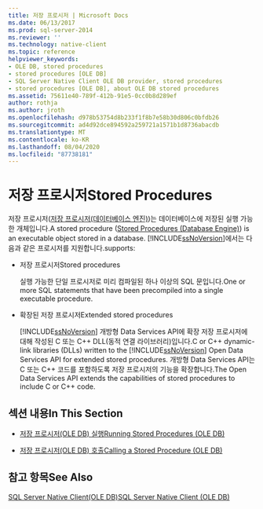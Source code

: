 ```yaml
---
title: 저장 프로시저 | Microsoft Docs
ms.date: 06/13/2017
ms.prod: sql-server-2014
ms.reviewer: ''
ms.technology: native-client
ms.topic: reference
helpviewer_keywords:
- OLE DB, stored procedures
- stored procedures [OLE DB]
- SQL Server Native Client OLE DB provider, stored procedures
- stored procedures [OLE DB], about OLE DB stored procedures
ms.assetid: 75611e40-789f-412b-91e5-0cc0b8d289ef
author: rothja
ms.author: jroth
ms.openlocfilehash: d978b53754d8b233f1f8b7e58b30d806c0bfdb26
ms.sourcegitcommit: ad4d92dce894592a259721a1571b1d8736abacdb
ms.translationtype: MT
ms.contentlocale: ko-KR
ms.lasthandoff: 08/04/2020
ms.locfileid: "87738181"
---
```

# <a name="stored-procedures"></a><span data-ttu-id="fd755-102">저장 프로시저</span><span class="sxs-lookup"><span data-stu-id="fd755-102">Stored Procedures</span></span>
  <span data-ttu-id="fd755-103">저장 프로시저([저장 프로시저&#40;데이터베이스 엔진&#41;](../../stored-procedures/stored-procedures-database-engine.md))는 데이터베이스에 저장된 실행 가능한 개체입니다.</span><span class="sxs-lookup"><span data-stu-id="fd755-103">A stored procedure ([Stored Procedures &#40;Database Engine&#41;](../../stored-procedures/stored-procedures-database-engine.md)) is an executable object stored in a database.</span></span> [!INCLUDE[ssNoVersion](../../../includes/ssnoversion-md.md)]<span data-ttu-id="fd755-104">에서는 다음과 같은 프로시저를 지원합니다.</span><span class="sxs-lookup"><span data-stu-id="fd755-104">supports:</span></span>  
  
-   <span data-ttu-id="fd755-105">저장 프로시저</span><span class="sxs-lookup"><span data-stu-id="fd755-105">Stored procedures</span></span>  
  
     <span data-ttu-id="fd755-106">실행 가능한 단일 프로시저로 미리 컴파일된 하나 이상의 SQL 문입니다.</span><span class="sxs-lookup"><span data-stu-id="fd755-106">One or more SQL statements that have been precompiled into a single executable procedure.</span></span>  
  
-   <span data-ttu-id="fd755-107">확장된 저장 프로시저</span><span class="sxs-lookup"><span data-stu-id="fd755-107">Extended stored procedures</span></span>  
  
     <span data-ttu-id="fd755-108">[!INCLUDE[ssNoVersion](../../../includes/ssnoversion-md.md)] 개방형 Data Services API에 확장 저장 프로시저에 대해 작성된 C 또는 C++ DLL(동적 연결 라이브러리)입니다.</span><span class="sxs-lookup"><span data-stu-id="fd755-108">C or C++ dynamic-link libraries (DLLs) written to the [!INCLUDE[ssNoVersion](../../../includes/ssnoversion-md.md)] Open Data Services API for extended stored procedures.</span></span> <span data-ttu-id="fd755-109">개방형 Data Services API는 C 또는 C++ 코드를 포함하도록 저장 프로시저의 기능을 확장합니다.</span><span class="sxs-lookup"><span data-stu-id="fd755-109">The Open Data Services API extends the capabilities of stored procedures to include C or C++ code.</span></span>  
  
## <a name="in-this-section"></a><span data-ttu-id="fd755-110">섹션 내용</span><span class="sxs-lookup"><span data-stu-id="fd755-110">In This Section</span></span>  
  
-   [<span data-ttu-id="fd755-111">저장 프로시저&#40;OLE DB&#41; 실행</span><span class="sxs-lookup"><span data-stu-id="fd755-111">Running Stored Procedures &#40;OLE DB&#41;</span></span>](stored-procedures-running.md)  
  
-   [<span data-ttu-id="fd755-112">저장 프로시저&#40;OLE DB&#41; 호출</span><span class="sxs-lookup"><span data-stu-id="fd755-112">Calling a Stored Procedure &#40;OLE DB&#41;</span></span>](stored-procedures-calling.md)  
  
## <a name="see-also"></a><span data-ttu-id="fd755-113">참고 항목</span><span class="sxs-lookup"><span data-stu-id="fd755-113">See Also</span></span>  
 [<span data-ttu-id="fd755-114">SQL Server Native Client&#40;OLE DB&#41;</span><span class="sxs-lookup"><span data-stu-id="fd755-114">SQL Server Native Client &#40;OLE DB&#41;</span></span>](sql-server-native-client-ole-db.md)  
  
  
